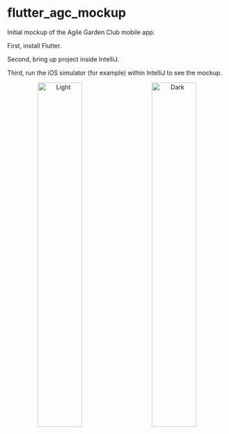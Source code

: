 # flutter_agc_mockup

Initial mockup of the Agile Garden Club mobile app.

First, install Flutter.

Second, bring up project inside IntelliJ.

Third, run the iOS simulator (for example) within IntelliJ to see the mockup.

<p align="center">
  <img alt="Light" src="./light.png" width="45%">
&nbsp; &nbsp; &nbsp; &nbsp;
  <img alt="Dark" src="./dark.png" width="45%">
</p>
